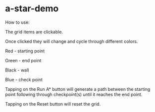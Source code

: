 # a-star-demo


How to use:


The grid items are clickable.

Once clicked they will change and cycle through different colors.

Red - starting point

Green - end point

Black - wall

Blue - check point


Tapping on the Run A* button will generate a path between the starting point 
following through checkpoint(s) until it reaches the end point.

Tapping on the Reset button will reset the grid.
